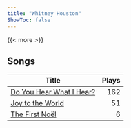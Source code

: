 ```yaml
---
title: "Whitney Houston"
ShowToc: false
---
```


{{< more >}}

## Songs
Title | Plays 
----- | -----: 
[Do You Hear What I Hear?](/songs/do-you-hear-what-i-hear) | 162
[Joy to the World](/songs/joy-to-the-world) | 51
[The First Noël](/songs/the-first-noel) | 6

